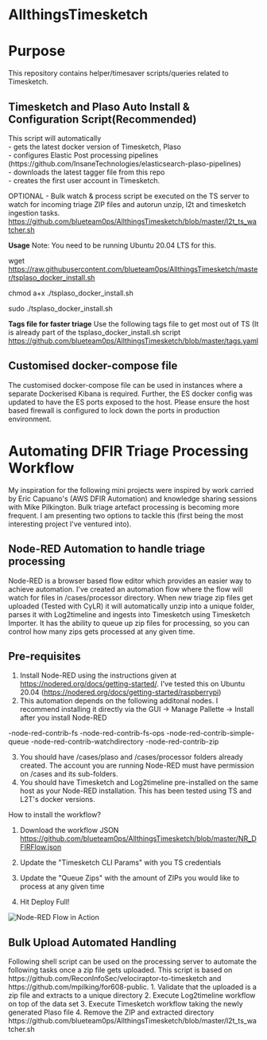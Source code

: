 # AllthingsTimesketch

<h1>Purpose</h1>
This repository contains helper/timesaver scripts/queries related to Timesketch.

<h2>Timesketch and Plaso Auto Install & Configuration Script(Recommended)</h2>
This script will automatically<br/>
 - gets the latest docker version of Timesketch, Plaso<br/>
 - configures Elastic Post processing pipelines (https://github.com/InsaneTechnologies/elasticsearch-plaso-pipelines)<br/>
 - downloads the latest tagger file from this repo<br/>
 - creates the first user account in Timesketch.<br/>

OPTIONAL - Bulk watch & process script be executed on the TS server to watch for incoming triage ZIP files and autorun unzip, l2t and timesketch ingestion tasks. https://github.com/blueteam0ps/AllthingsTimesketch/blob/master/l2t_ts_watcher.sh

<b>Usage</b>
Note: You need to be running Ubuntu 20.04 LTS for this.

wget https://raw.githubusercontent.com/blueteam0ps/AllthingsTimesketch/master/tsplaso_docker_install.sh

chmod a+x ./tsplaso_docker_install.sh

sudo ./tsplaso_docker_install.sh

<b>Tags file for faster triage</b>
Use the following tags file to get most out of TS (It is already part of the tsplaso_docker_install.sh script
https://github.com/blueteam0ps/AllthingsTimesketch/blob/master/tags.yaml

<h2>Customised docker-compose file</h2>
The customised docker-compose file can be used in instances where a separate Dockerised Kibana is required. Further, the ES docker config was updated to have the ES ports exposed to the host. Please ensure the host based firewall is configured to lock down the ports in production environment.

<h1> Automating DFIR Triage Processing Workflow</h1>
My inspiration for the following mini projects were inspired by work carried by Eric Capuano's (AWS DFIR Automation) and knowledge sharing sessions with Mike Pilkington. Bulk triage artefact processing is becoming more frequent. I am presenting two options to tackle this (first being the most interesting project I've ventured into).

<h2>Node-RED Automation to handle triage processing</h2>
Node-RED is a browser based flow editor which provides an easier way to achieve automation. I've created an automation flow where the flow will watch for files in /cases/processor directory. When new triage zip files get uploaded (Tested with CyLR) it will automatically unzip into a unique folder, parses it with Log2timeline and ingests into Timesketch using Timesketch Importer. It has the ability to queue up zip files for processing, so you can control how many zips gets processed at any given time. 

Pre-requisites
---------------------
1. Install Node-RED using the instructions given at https://nodered.org/docs/getting-started/. I've tested this on Ubuntu 20.04 (https://nodered.org/docs/getting-started/raspberrypi)
2. This automation depends on the following additonal nodes. I recommend installing it directly via the GUI -> Manage Pallette -> Install after you install Node-RED

-node-red-contrib-fs
-node-red-contrib-fs-ops
-node-red-contrib-simple-queue
-node-red-contrib-watchdirectory
-node-red-contrib-zip

3. You should have /cases/plaso and /cases/processor folders already created. The account you are running Node-RED must have permission on /cases and its sub-folders.
4. You should have Timesketch and Log2timeline pre-installed on the same host as your Node-RED installation. This has been tested using TS and L2T's docker versions.

How to install the workflow?
1. Download the workflow JSON
https://github.com/blueteam0ps/AllthingsTimesketch/blob/master/NR_DFIRFlow.json

2. Update the "Timesketch CLI Params" with you TS credentials
3. Update the "Queue Zips" with the amount of ZIPs you would like to process at any given time
4. Hit Deploy Full!

![Node-RED Flow in Action](https://github.com/blueteam0ps/AllthingsTimesketch/blob/master/doco/NR1.png?raw=true)

<h2>Bulk Upload Automated Handling</h2>
Following shell script can be used on the processing server to automate the following tasks once a zip file gets uploaded.
This script is based on https://github.com/ReconInfoSec/velociraptor-to-timesketch and https://github.com/mpilking/for608-public.
1. Validate that the uploaded is a zip file and extracts to a unique directory
2. Execute Log2timeline workflow on top of the data set
3. Execute Timesketch workflow taking the newly generated Plaso file
4. Remove the ZIP and extracted directory 
https://github.com/blueteam0ps/AllthingsTimesketch/blob/master/l2t_ts_watcher.sh
